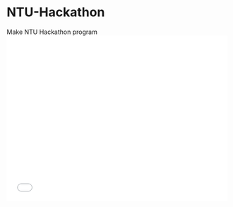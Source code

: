 # NTU-Hackathon
Make NTU Hackathon program
<embed src="2019MakerNTU_Team48.pdf" width="500" height="375" 
 type="application/pdf">
